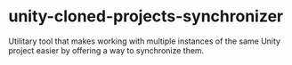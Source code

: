 # unity-cloned-projects-synchronizer
 Utilitary tool that makes working with multiple instances of the same Unity project easier by offering a way to synchronize them.
